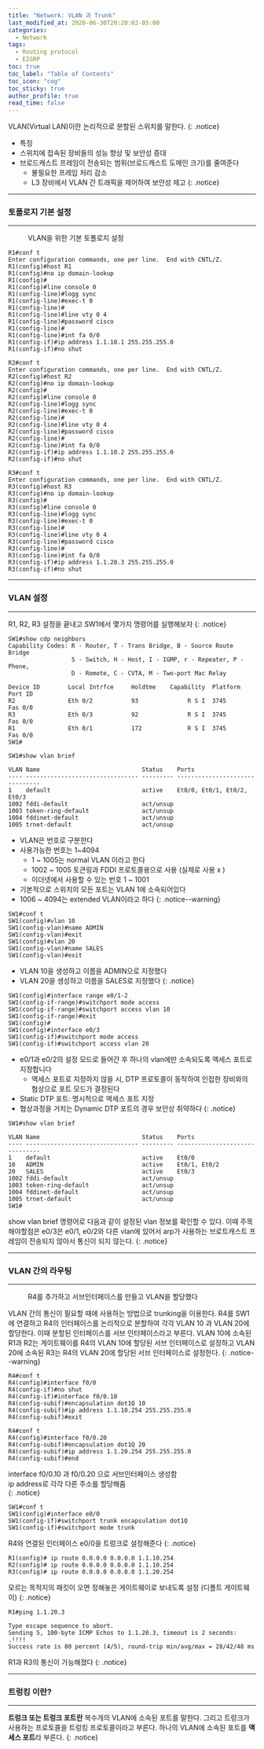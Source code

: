 ```yaml
---
title: "Network: VLAN 과 Trunk"
last_modified_at: 2020-06-30T20:20:02-05:00
categories:
  - Network
tags:
  - Routing protocol
  - EIGRP
toc: true 
toc_label: "Table of Contents"
toc_icon: "cog"
toc_sticky: true 
author_profile: true 
read_time: false 
---
```



VLAN(Virtual LAN)이란 논리적으로 분할된 스위치를 말한다.
{: .notice}

* 특징
* 스위치에 접속된 장비들의 성능 향상 및 보안성 증대
* 브로드캐스트 프레임이 전송되는 범위(브로드캐스트 도메인 크기)를 줄여준다
	* 불필요한 프레임 처리 감소
	* L3 장비에서 VLAN 간 트래픽을 제어하여 보안성 제고
{: .notice}

---
### 토폴로지 기본 설정 
---

<figure class="half">
  <img src="{{ site.url }}{{ site.baseurl }}/assets/images/Topology/VLAN.JPG" alt="">
  <figcaption>VLAN을 위한 기본 토폴로지 설정</figcaption>
</figure> 

```
R1#conf t
Enter configuration commands, one per line.  End with CNTL/Z.
R1(config)#host R1
R1(config)#no ip domain-lookup
R1(config)#
R1(config)#line console 0
R1(config-line)#logg sync
R1(config-line)#exec-t 0
R1(config-line)#
R1(config-line)#line vty 0 4
R1(config-line)#password cisco
R1(config-line)#
R1(config-line)#int fa 0/0
R1(config-if)#ip address 1.1.10.1 255.255.255.0
R1(config-if)#no shut
```

```
R2#conf t
Enter configuration commands, one per line.  End with CNTL/Z.
R2(config)#host R2
R2(config)#no ip domain-lookup
R2(config)#
R2(config)#line console 0
R2(config-line)#logg sync
R2(config-line)#exec-t 0
R2(config-line)#
R2(config-line)#line vty 0 4
R2(config-line)#password cisco
R2(config-line)#
R2(config-line)#int fa 0/0
R2(config-if)#ip address 1.1.10.2 255.255.255.0
R2(config-if)#no shut
```

```
R3#conf t
Enter configuration commands, one per line.  End with CNTL/Z.
R3(config)#host R3
R3(config)#no ip domain-lookup
R3(config)#
R3(config)#line console 0
R3(config-line)#logg sync
R3(config-line)#exec-t 0
R3(config-line)#
R3(config-line)#line vty 0 4
R3(config-line)#password cisco
R3(config-line)#
R3(config-line)#int fa 0/0
R3(config-if)#ip address 1.1.20.3 255.255.255.0
R3(config-if)#no shut
```

---
### VLAN 설정 
---


R1, R2, R3 설정을  끝내고 SW1에서 몇가지 명령어를 실행해보자
{: .notice}

```
SW1#show cdp neighbors
Capability Codes: R - Router, T - Trans Bridge, B - Source Route Bridge
                  S - Switch, H - Host, I - IGMP, r - Repeater, P - Phone,
                  D - Remote, C - CVTA, M - Two-port Mac Relay

Device ID        Local Intrfce     Holdtme    Capability  Platform  Port ID
R2               Eth 0/2           93              R S I  3745      Fas 0/0
R3               Eth 0/3           92              R S I  3745      Fas 0/0
R1               Eth 0/1           172             R S I  3745      Fas 0/0
SW1#
```

```
SW1#show vlan brief

VLAN Name                             Status    Ports
---- -------------------------------- --------- -------------------------------
1    default                          active    Et0/0, Et0/1, Et0/2, Et0/3
1002 fddi-default                     act/unsup
1003 token-ring-default               act/unsup
1004 fddinet-default                  act/unsup
1005 trnet-default                    act/unsup
```

* VLAN은 번호로 구분한다
* 사용가능한 번호는 1~4094
	* 1 ~ 1005는 normal VLAN 이라고 한다
	* 1002 ~ 1005 토큰링과 FDDI 프로토콜용으로 사용 (실제로 사용 x )
	* 이더넷에서 사용할 수 있는 번호 1 ~ 1001
* 기본적으로 스위치의 모든 포트는 VLAN 1에 소속되어있다
* 1006 ~ 4094는 extended VLAN이라고 하다 
{: .notice--warning}


```
SW1#conf t
SW1(config)#vlan 10
SW1(config-vlan)#name ADMIN
SW1(config-vlan)#exit
SW1(config)#vlan 20
SW1(config-vlan)#name SALES
SW1(config-vlan)#exit
```

* VLAN 10을 생성하고 이름을 ADMIN으로 지정했다
* VLAN 20을 생성하고 이름을 SALES로 지정했다
{: .notice}

```
SW1(config)#interface range e0/1-2
SW1(config-if-range)#switchport mode access
SW1(config-if-range)#switchport access vlan 10
SW1(config-if-range)#exit
SW1(config)#
SW1(config)#interface e0/3
SW1(config-if)#switchport mode access
SW1(config-if)#switchport access vlan 20
```

* e0/1과 e0/2의 설정 모드로 들어간 후 하나의 vlan에만 소속되도록 액세스 포트로 지정합니다
	* 액세스 포트로 지정하지 않을 시, DTP 프로토콜이 동작하여 인접한 장비와의 협상으로 포트 모드가 결정된다
* Static DTP 포트: 명시적으로 액세스 포트 지정
* 협상과정을 거치는 Dynamic DTP 포트의 경우 보안상 취약하다
{: .notice}

```
SW1#show vlan brief

VLAN Name                             Status    Ports
---- -------------------------------- --------- -------------------------------
1    default                          active    Et0/0
10   ADMIN                            active    Et0/1, Et0/2
20   SALES                            active    Et0/3
1002 fddi-default                     act/unsup
1003 token-ring-default               act/unsup
1004 fddinet-default                  act/unsup
1005 trnet-default                    act/unsup
SW1#
```

show vlan brief 명령어로 다음과 같이 설정된 vlan 정보를 확인할 수 있다.
이때 주목해야할점은 e0/3은 e0/1, e0/2와 다른 vlan에 있어서 arp가 사용하는
브로트캐스트 프레임이 전송되지 않아서 통신이 되지 않는다. 
{: .notice}


---
### VLAN 간의 라우팅
---

<figure class="align-center">
  <img src="{{ site.url }}{{ site.baseurl }}/assets/images/Topology/VLAN2.JPG" alt="">
  <figcaption>R4를 추가하고 서브인터페이스를 만들고 VLAN을 할당했다</figcaption>
</figure> 

VLAN 간의 통신이 필요할 때에 사용하는 방법으로 trunking을 이용한다. R4를 SW1에 연결하고 R4의 인터페이스를
논리적으로 분할하여 각각 VLAN 10 과 VLAN 20에 할당한다. 이때 분할된 인터페이스를 서브 인터페이스라고 부른다.
VLAN 10에 소속된 R1과 R2는 게이트웨이를 R4의 VLAN 10에 할당된 서브 인터페이스로 설정하고 VLAN 20에 소속된
R3는 R4의 VLAN 20에 할당된 서브 인터페이스로 설정한다.
{: .notice--warning}

```
R4#conf t
R4(config)#interface f0/0
R4(config-if)#no shut
R4(config-if)#interface f0/0.10
R4(config-subif)#encapsulation dot1Q 10
R4(config-subif)#ip address 1.1.10.254 255.255.255.0
R4(config-subif)#exit

R4#conf t
R4(config)#interface f0/0.20
R4(config-subif)#encapsulation dot1Q 20
R4(config-subif)#ip address 1.1.20.254 255.255.255.0
R4(config-subif)#end
```
interface f0/0.10 과 f0/0.20 으로 서브인터페이스 생성함  
ip address로 각각 다른 주소를 할당해줌  
{: .notice}

```
SW1#conf t
SW1(config)#interface e0/0
SW1(config-if)#switchport trunk encapsulation dot1Q
SW1(config-if)#switchport mode trunk
```

R4와 연결된 인터페이스 e0/0을 트렁크로 설정해준다
{: .notice}

```
R1(config)# ip route 0.0.0.0 0.0.0.0 1.1.10.254
R2(config)# ip route 0.0.0.0 0.0.0.0 1.1.10.254
R3(config)# ip route 0.0.0.0 0.0.0.0 1.1.20.254
```
모르는 목적지의 패킷이 오면 정해놓은 게이트웨이로 보내도록 설정 (디폴트 게이트웨이)
{: .notice}


```
R1#ping 1.1.20.3

Type escape sequence to abort.
Sending 5, 100-byte ICMP Echos to 1.1.20.3, timeout is 2 seconds:
.!!!!
Success rate is 80 percent (4/5), round-trip min/avg/max = 28/42/48 ms
```

R1과 R3의 통신이 가능해졌다
{: .notice}


---
### 트렁킹 이란?
---

**트렁크 또는 트렁크 포트란** 복수개의 VLAN에 소속된 포트를 말한다.
그리고 트렁크가 사용하는 프로토콜을 트렁킹 프로토콜이라고 부른다.
하나의 VLAN에 소속된 포트를 **액세스 포트**라 부른다.
{: .notice}



